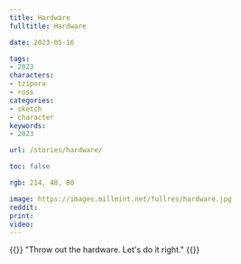 ```yaml
---
title: Hardware
fulltitle: Hardware

date: 2023-05-16

tags:
- 2023
characters:
- tzipora
- ross
categories:
- sketch
- character
keywords:
- 2023

url: /stories/hardware/

toc: false

rgb: 214, 48, 80

image: https://images.millmint.net/fullres/hardware.jpg
reddit:
print:
video:
---
```

{{<note caption>}}
"Throw out the hardware. Let's do it right."
{{</note>}}